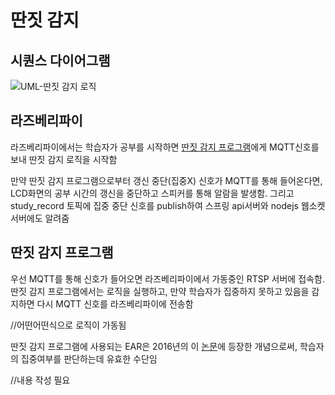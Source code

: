 # 딴짓 감지
## 시퀀스 다이어그램
![UML-딴짓 감지 로직](https://user-images.githubusercontent.com/29668913/187186764-3db658e2-3a1b-4071-8d21-f3824eaf14f5.jpg)
## 라즈베리파이
라즈베리파이에서는 학습자가 공부를 시작하면 [딴짓 감지 프로그램](https://github.com/veryneuron/study_mate_project/blob/raspberry_pi_dev/raspberry_pi/eyetracking/main.py)에게 MQTT신호를 보내 딴짓 감지 로직을 시작함

만약 딴짓 감지 프로그램으로부터 갱신 중단(집중X) 신호가 MQTT를 통해 들어온다면, LCD화면의 공부 시간의 갱신을 중단하고 스피커를 통해 알람을 발생함. 그리고 study_record 토픽에 집중 중단 신호를 publish하여 스프링 api서버와 nodejs 웹소켓 서버에도 알려줌

## 딴짓 감지 프로그램
우선 MQTT를 통해 신호가 들어오면 라즈베리파이에서 가동중인 RTSP 서버에 접속함. 딴짓 감지 프로그램에서는 로직을 실행하고, 만약 학습자가 집중하지 못하고 있음을 감지하면 다시 MQTT 신호를 라즈베리파이에 전송함

//어떤어떤식으로 로직이 가동됨

딴짓 감지 프로그램에 사용되는 EAR은 2016년의 이 [논문](https://vision.fe.uni-lj.si/cvww2016/proceedings/papers/05.pdf)에 등장한 개념으로써, 학습자의 집중여부를 판단하는데 유효한 수단임

//내용 작성 필요
